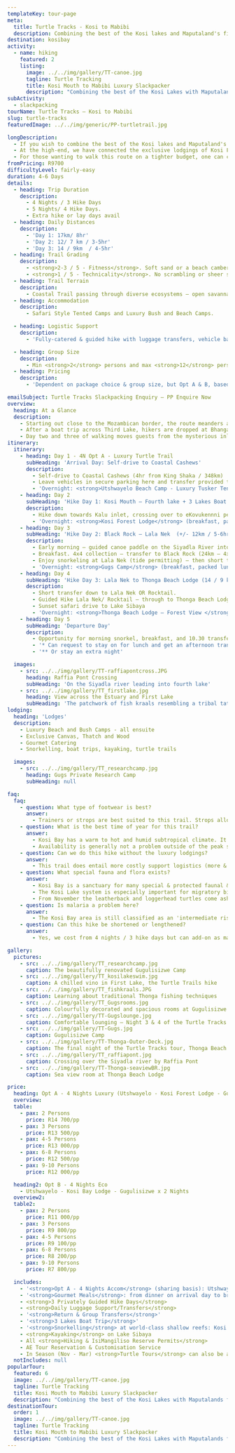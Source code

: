 ```yaml
---
templateKey: tour-page
meta:
  title: Turtle Tracks - Kosi to Mabibi
  description: Combining the best of the Kosi lakes and Maputaland's finest beaches, the turtle trails go from Kosi Mouth to Lala Nek or Mabibi. Sleep in bush and beach camps with full catering & support.
destination: kosibay
activity:
  - name: hiking
    featured: 2
    listing:
      image: ../../img/gallery/TT-canoe.jpg
      tagline: Turtle Tracking
      title: Kosi Mouth to Mabibi Luxury Slackpacker
      description: "Combining the best of the Kosi Lakes with Maputalands finest beaches, we offer 4 'Turtle Trail' Slackpacker’s. All of them start out at Kosi Mouth and finish at Lala Nek or Mabibi with snorkelling, kayaking, ocean safaris and barefoot dreams."
subActivity:
  - slackpacking
tourName: Turtle Tracks – Kosi to Mabibi
slug: turtle-tracks
featuredImage: ../../img/generic/PP-turtletrail.jpg

longDescription:
  - If you wish to combine the best of the Kosi lakes and Maputaland's finest beaches, then consider the Kosi to Mabibi 'Turtle Tracks' Trails. All options start out at Kosi Beach camp, and thereafter, hikers can chose from a combination of accommodation options to best suite their pockets and distance aspirations.
  - At the high-end, we have connected the exclusive lodgings of Kosi Forest Lodge and Thonga to one another. Guests hike from lodge-to-lodge with a community guide, and enjoy experiences such as ocean safaris, snorkelling and kayaking.
  - For those wanting to walk this route on a tighter budget, one can change down on accom and remove the Thonga night to finish off with two nights spent at Gugs camp.
fromPricing: R9700
difficultyLevel: fairly-easy
duration: 4-6 Days
details:
  - heading: Trip Duration
    description:
      - 4 Nights / 3 Hike Days
      - 5 Nights/ 4 Hike Days.
      - Extra hike or lay days avail
  - heading: Daily Distances
    description:
      - 'Day 1: 17km/ 8hr'
      - 'Day 2: 12/ 7 km / 3-5hr'
      - 'Day 3: 14 / 9km  / 4-5hr'
  - heading: Trail Grading
    description:
      - <strong>2-3 / 5 - Fitness</strong>. Soft sand or a beach camber can make it harder-going in places.
      - <strong>1 / 5 - Technicality</strong>. No scrambling or sheer sections.
  - heading: Trail Terrain
    description:
      - Coastal Trail passing through diverse ecosystems – open savannah, wetlands, coastal dune & fern forests, shallow lake crossings, and golden miles of sandy beach
  - heading: Accommodation
    description:
      - Safari Style Tented Camps and Luxury Bush and Beach Camps.

  - heading: Logistic Support
    description:
      - 'Fully-catered & guided hike with luggage transfers, vehicle back-up, 3 Lakes boat-trip, snorkeling and end-point transfers all included.'

  - heading: Group Size
    description:
      - Min <strong>2</strong> persons and max <strong>12</strong> persons
  - heading: Pricing
    description:
      - 'Dependent on package choice & group size, but Opt A & B, based on a group of 6-8 persons: <strong>R8,200 - R12,500/pp/sharing</strong>'

emailSubject: Turtle Tracks Slackpacking Enquiry – PP Enquire Now
overview:
  heading: At a Glance
  description:
    - Starting out close to the Mozambican border, the route meanders along the top of the iSimangaliso Wetland Park, a UNESCO World Heritage Site comprising 3280km2 of natural ecosystems. After snorkelling between colourful sealife in the crystalline aquarium of Kosi Mouth, hikers leave Kosi Bay to walk through coastal savannah with a view of the giant fish traps curling far below like an ancient tribal tattoo. The hills are a mixture of water berry trees, monkey apples with their bright green cricket ball sized fruits, and giant flat crown acacias.
    - After a boat trip across Third Lake, hikers are dropped at Bhanga Nek and from here it’s an adventurous walk along sandy pathways, dropping in and out of rural villages, pockets of indigenous bushveld, and small cultivated gardens before the landscape changes once again. The giant Raffia Palms that the area is famous for tower overhead, and views of the tannin coloured Fourth Lake (Amanzamnyama) are visible from the dense forest.
    - Day two and three of walking moves guests from the mysterious inland pathways of the lake systems to the beautiful wide open beaches further south. Beaches such as Black Rock and Lala Nek are picture-book wedges of white sand, edged by snorkeling paradise.
itinerary:
  itinerary:
    - heading: Day 1 - 4N Opt A - Luxury Turtle Trail
      subHeading: 'Arrival Day: Self-drive to Coastal Cashews'
      description:
        - Self-drive to Coastal Cashews (4hr from King Shaka / 348km)
        - Leave vehicles in secure parking here and transfer provided through to Utsh Beach Camp (+/- 1hr transfer)
        - 'Overnight: <strong>Utshwayelo Beach Camp - Luxury Tusker Tents</strong> (Dinner)'
    - heading: Day 2
      subHeading: 'Hike Day 1: Kosi Mouth – Fourth lake + 3 Lakes Boat trip  (17km hiking + 12 km boat-trip/ 8hrs)'
      description:
        - Hike down towards Kalu inlet, crossing over to eKovukennni peninsula (5km). Boat collection at 1st lake – Ekovukenni side. Enjoy 3 lakes boat trip – with opportunity to snorkel in the channels. Drop off at Bhanga nek – hike along 3rd lake shoreline & through some villages to Siyadla River – 4th Lake. Cross over by Raffia Pont & then hike through to Kosi forest Lodge
        - 'Overnight: <strong>Kosi Forest Lodge</strong> (breakfast, packed lunch & dinner)'
    - heading: Day 3
      subHeading: 'Hike Day 2: Black Rock – Lala Nek  (+/- 12km / 5-6hr total time)'
      description:
        - Early morning – guided canoe paddle on the Siyadla River into 4th lake.
        - Breakfast. 4x4 collection – transfer to Black Rock (24km – 4x4 tracks). Guided Hike Black Rock – Lala Nek (12km).
        - Enjoy snorkeling at Lala Nek (tide permitting) – then short transfer up to Gugs Camp.
        - 'Overnight: <strong>Gugs Camp</strong> (breakfast, packed lunch & dinner)'
    - heading: Day 4
      subHeading: 'Hike Day 3: Lala Nek to Thonga Beach Lodge (14 / 9 km)'
      description:
        - Short transfer down to Lala Nek OR Rocktail.
        - Guided Hike Lala Nek/ Rocktail – through to Thonga Beach Lodge.
        - Sunset safari drive to Lake Sibaya
        - 'Overnight: <strong>Thonga Beach Lodge – Forest View </strong> (breakfast, packed lunch & dinner)'
    - heading: Day 5
      subHeading: 'Departure Day'
      description:
        - Opportunity for morning snorkel, breakfast, and 10.30 transfer out to Coastal Cashews (40min).
        - '* Can request to stay on for lunch and get an afternoon transfer - extra R200/pp for transfer + lunch if did not receive on arrival day.'
        - '** Or stay an extra night'

  images:
    - src: ../../img/gallery/TT-raffiapontcross.JPG
      heading: Raffia Pont Crossing
      subHeading: 'On the Siyadla river leading into fourth lake'
    - src: ../../img/gallery/TT_firstlake.jpg
      heading: View across the Estuary and First Lake
      subHeading: 'The patchwork of fish kraals resembling a tribal tattoo'
lodging:
  heading: 'Lodges'
  description:
    - Luxury Beach and Bush Camps - all ensuite
    - Exclusive Canvas, Thatch and Wood
    - Gourmet Catering
    - Snorkelling, boat trips, kayaking, turtle trails

  images:
    - src: ../../img/gallery/TT_researchcamp.jpg
      heading: Gugs Private Research Camp
      subHeading: null

faq:
  faq:
    - question: What type of footwear is best?
      answer:
        - Trainers or strops are best suited to this trail. Strops allows sand to pass through and are great for the estuary crossings, but can cause chaffe when wet. With lightweight tekkies/trainers - just check that they have a solid liner under the upper mesh otherwise sand comes in from the top. Or wear lycra trail running gaiters to prevent sand from getting into the shoe.
    - question: What is the best time of year for this trail?
      answer:
        - Kosi Bay has a warm to hot and humid subtropical climate. It has an average yearly rainfall of 980 mm with rain occurring primarily during summer from Oct to March, with the most rain from Feb to March. May through to November provides the most pleasant hiking temps, but if seeing the turtles is a high priority, then you should plan your hike for Nov - end of March.
        - Availability is generally not a problem outside of the peak school holiday periods.
    - question: Can we do this hike without the luxury lodgings?
      answer:
        - This trail does entail more costly support logistics (more & longer transfers, guide support etc) but it is possible to use some more budget lodging alternatives, and finish at Gugs camp where 2 nights can be spent but the full trail can be hiked down to Mabibi - see Opt D Eco trail
    - question: What special fauna and flora exists?
      answer:
        - Kosi Bay is a sanctuary for many special & protected faunal & floral species. From the ancient Cycads to the most southerly grove of the giant Raffia Palm (whose fronds /leaves are the longest of any plant species in the world) on which the rare fruit-eating Palm-nut vulture depends.
        - The Kosi Lake system is especially important for migratory birds such as the Greater & Lesser Flamingos and Ospreys. The protected lakes provide an important nursery function & supports some of the largest populations of 8 fish species that are listed in the Red Data book for threatened or vulnerable species.
        - From November the leatherback and loggerhead turtles come ashore to lay their eggs, and from about December, the young start to hatch and run the gauntlet down to the ocean.
    - question: Is malaria a problem here?
      answer:
        - The Kosi Bay area is still classified as an 'intermediate risk' area according to the Health Department but if you ask the lodges they will tell you this is very outdated. I would only take prophylactics if you are a high risk candidate (pregnant, elderly). Almost all of our hikers dont take, and we have never had a case of malaria reported.
    - question: Can this hike be shortened or lengthened?
      answer:
        - Yes, we cost from 4 nights / 3 hike days but can add-on as many extra hike or lay days as you request. We do recomend a minimum of 4 nights for these trips though.

gallery:
  pictures:
    - src: ../../img/gallery/TT_researchcamp.jpg
      caption: The beautifully renovated Gugulisizwe Camp
    - src: ../../img/gallery/TT_kosilakeswim.jpg
      caption: A chilled vino in First Lake, the Turtle Trails hike
    - src: ../../img/gallery/TT_fishkraals.JPG
      caption: Learning about traditional Thonga fishing techniques
    - src: ../../img/gallery/TT_Gugsrooms.jpg
      caption: Colourfully decorated and spacious rooms at Gugulisizwe Camp – Night 3 of the Turtle Tracks trail.
    - src: ../../img/gallery/TT-Gugslounge.jpg
      caption: Comfortable lounging – Night 3 & 4 of the Turtle Tracks tour.
    - src: ../../img/gallery/TT-Gugs.jpg
      caption: Gugulisizwe Camp
    - src: ../../img/gallery/TT-Thonga-Outer-Deck.jpg
      caption: The final night of the Turtle Tracks tour, Thonga Beach Lodge – pure barefoot luxury.
    - src: ../../img/gallery/TT_raffiapont.jpg
      caption: Crossing over the Siyadla river by Raffia Pont
    - src: ../../img/gallery/TT-Thonga-seaviewBR.jpg
      caption: Sea view room at Thonga Beach Lodge

price:
  heading: Opt A - 4 Nights Luxury (Utshwayelo - Kosi Forest Lodge - Gugulisizwe - Thonga Beach Lodge)
  overview:
  table:
    - pax: 2 Persons
      price: R14 700/pp
    - pax: 3 Persons
      price: R13 500/pp
    - pax: 4-5 Persons
      price: R13 000/pp
    - pax: 6-8 Persons
      price: R12 500/pp
    - pax: 9-10 Persons
      price: R12 000/pp

  heading2: Opt B - 4 Nights Eco
    - Utshwayelo - Kosi Bay Lodge - Gugulisizwe x 2 Nights
  overview2:
  table2:
    - pax: 2 Persons
      price: R11 000/pp
    - pax: 3 Persons
      price: R9 800/pp
    - pax: 4-5 Persons
      price: R9 100/pp
    - pax: 6-8 Persons
      price: R8 200/pp
    - pax: 9-10 Persons
      price: R7 800/pp

  includes:
    - '<strong>Opt A - 4 Nights Accom</strong> (sharing basis): Utshwayelo Beach Camp, Kosi Forest Lodge, Gugulisizwe, Thonga Beach Lodge'
    - '<strong>Gourmet Meals</strong>: from dinner on arrival day to breakfast on departure day (4 Dinners, 4 Breakfasts, 3 Trail lunches)'
    - <strong>3 Privately Guided Hike Days</strong>
    - <strong>Daily Luggage Support/Transfers</strong>
    - '<strong>Return & Group Transfers</strong>'
    - '<strong>3 Lakes Boat Trip</strong>'
    - '<strong>Snorkelling</strong> at world-class shallow reefs: Kosi Bay Mouth, Lala Nek, Hully Point'
    - <strong>Kayaking</strong> on Lake Sibaya
    - All <strong>Hiking & IsiMangiliso Reserve Permits</strong>
    - AE Tour Reservation & Customisation Service
    - In Season (Nov - Mar) <strong>Turtle Tours</strong> can also be arranged
  notIncludes: null
popularTour:
  featured: 6
  image: ../../img/gallery/TT-canoe.jpg
  tagline: Turtle Tracking
  title: Kosi Mouth to Mabibi Luxury Slackpacker
  description: "Combining the best of the Kosi Lakes with Maputalands finest beaches, we offer 4 'Turtle Trail' Slackpacker’s. All of them start out at Kosi Mouth and finish at Lala Nek or Mabibi with snorkelling, kayaking, ocean safaris and barefoot dreams."
destinationTour:
  order: 1
  image: ../../img/gallery/TT-canoe.jpg
  tagline: Turtle Tracking
  title: Kosi Mouth to Mabibi Luxury Slackpacker
  description: "Combining the best of the Kosi Lakes with Maputalands finest beaches, we offer 4 'Turtle Trail' Slackpacker’s. All of them start out at Kosi Mouth and finish at Lala Nek or Mabibi with snorkelling, kayaking, ocean safaris and barefoot dreams."
---
```

